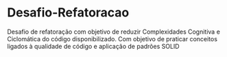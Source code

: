 # Desafio-Refatoracao
Desafio de refatoração com objetivo de reduzir Complexidades Cognitiva e Ciclomática do código disponibilizado. Com objetivo de praticar conceitos ligados à qualidade de código e aplicação de padrões SOLID
